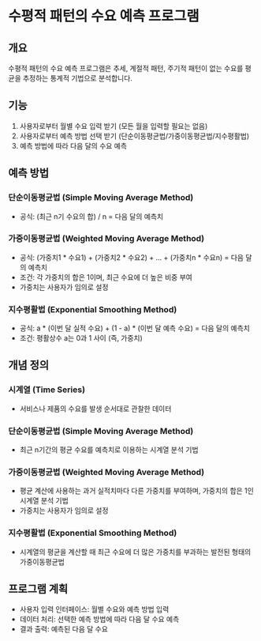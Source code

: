 # 수평적 패턴의 수요 예측 프로그램

## 개요
수평적 패턴의 수요 예측 프로그램은 추세, 계절적 패턴, 주기적 패턴이 없는 수요를 평균을 추정하는 통계적 기법으로 분석합니다.

## 기능
1. 사용자로부터 월별 수요 입력 받기 (모든 월을 입력할 필요는 없음)
2. 사용자로부터 예측 방법 선택 받기 (단순이동평균법/가중이동평균법/지수평활법)
3. 예측 방법에 따라 다음 달의 수요 예측

## 예측 방법
### 단순이동평균법 (Simple Moving Average Method)
- 공식: (최근 n기 수요의 합) / n = 다음 달의 예측치

### 가중이동평균법 (Weighted Moving Average Method)
- 공식: (가중치1 * 수요1) + (가중치2 * 수요2) + ... + (가중치n * 수요n) = 다음 달의 예측치
- 조건: 각 가중치의 합은 1이며, 최근 수요에 더 높은 비중 부여
- 가중치는 사용자가 임의로 설정

### 지수평활법 (Exponential Smoothing Method)
- 공식: a * (이번 달 실적 수요) + (1 - a) * (이번 달 예측 수요) = 다음 달의 예측치
- 조건: 평활상수 a는 0과 1 사이 (즉, 가중치)

## 개념 정의
### 시계열 (Time Series)
- 서비스나 제품의 수요를 발생 순서대로 관찰한 데이터

### 단순이동평균법 (Simple Moving Average Method)
- 최근 n기간의 평균 수요를 예측치로 이용하는 시계열 분석 기법

### 가중이동평균법 (Weighted Moving Average Method)
- 평균 계산에 사용하는 과거 실적치마다 다른 가중치를 부여하며, 가중치의 합은 1인 시계열 분석 기법
- 가중치는 사용자가 임의로 설정

### 지수평활법 (Exponential Smoothing Method)
- 시계열의 평균을 계산할 때 최근 수요에 더 많은 가중치를 부과하는 발전된 형태의 가중이동평균법

## 프로그램 계획
- 사용자 입력 인터페이스: 월별 수요와 예측 방법 입력
- 데이터 처리: 선택한 예측 방법에 따라 다음 달 수요 예측
- 결과 출력: 예측된 다음 달 수요
